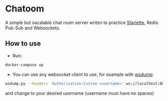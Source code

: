 # Chatoom

A simple but sacalable chat room server writen to practice [Starlette](https://github.com/encode/starlette), Redis Pub-Sub and Websockets.

## How to use
- Run:
```bash
docker-compose up
```
- You can use any websocket client to use, for example with [wsdump](https://github.com/websocket-client/websocket-client):
```bash
wsdump.py --headers 'Authorization:Custom <username>' ws://localhost:8000/ws
```
and change *<username>* to your desired username (username must have no spaces)
